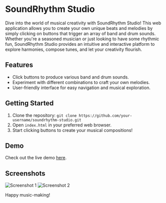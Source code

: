 # SoundRhythm Studio

Dive into the world of musical creativity with SoundRhythm Studio! This web application allows you to create your own unique beats and melodies by simply clicking on buttons that trigger an array of band and drum sounds. Whether you're a seasoned musician or just looking to have some rhythmic fun, SoundRhythm Studio provides an intuitive and interactive platform to explore harmonies, compose tunes, and let your creativity flourish.

## Features

- Click buttons to produce various band and drum sounds.
- Experiment with different combinations to craft your own melodies.
- User-friendly interface for easy navigation and musical exploration.

## Getting Started

1. Clone the repository: `git clone https://github.com/your-username/soundrhythm-studio.git`
2. Open `index.html` in your preferred web browser.
3. Start clicking buttons to create your musical compositions!

## Demo

Check out the live demo [here](https://your-username.github.io/soundrhythm-studio).

## Screenshots

![Screenshot 1](screenshots/screenshot1.png)
![Screenshot 2](screenshots/screenshot2.png)


Happy music-making!
